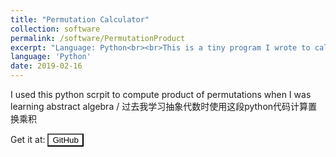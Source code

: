 ```yaml
---
title: "Permutation Calculator"
collection: software
permalink: /software/PermutationProduct
excerpt: "Language: Python<br><br>This is a tiny program I wrote to calculate the product of permutations."
language: 'Python'
date: 2019-02-16
---
```


I used this python scrpit to compute product of permutations when I was learning abstract algebra / 过去我学习抽象代数时使用这段python代码计算置换乘积

Get it at:
<a href="https://github.com/xiaxueqaq/perm-calc" target="_blank">
    <button style="background-color: white; color: black;">GitHub</button>
</a>
